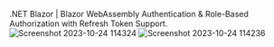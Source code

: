 .NET Blazor | Blazor WebAssembly Authentication & Role-Based Authorization with Refresh Token Support.
![Screenshot 2023-10-24 114324](https://github.com/Netcode-Hub/DemoBlazorWASMCustomAuthWithRefreshToken/assets/110794348/50d0da5b-cfa5-42ee-95c3-a1b8d811402f)
![Screenshot 2023-10-24 114236](https://github.com/Netcode-Hub/DemoBlazorWASMCustomAuthWithRefreshToken/assets/110794348/51a58180-5659-4ae9-9bfb-669848a32497)
